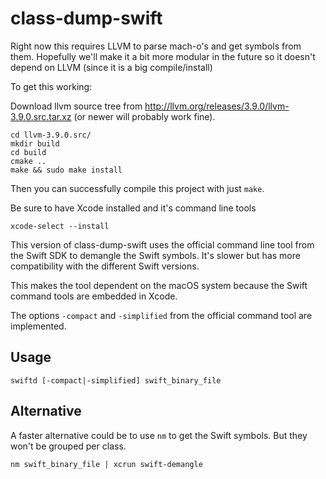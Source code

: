 # class-dump-swift

Right now this requires LLVM to parse mach-o's and get symbols from them. Hopefully we'll make it a bit more modular in the future so it doesn't depend on LLVM (since it is a big compile/install)

To get this working:

Download llvm source tree from http://llvm.org/releases/3.9.0/llvm-3.9.0.src.tar.xz (or newer will probably work fine).

    cd llvm-3.9.0.src/
    mkdir build
    cd build
    cmake ..
    make && sudo make install

Then you can successfully compile this project with just `make`. 

Be sure to have Xcode installed and it's command line tools

`xcode-select --install`

This version of class-dump-swift uses the official command line tool from the Swift SDK to demangle the Swift symbols. It's slower but has more compatibility with the different Swift versions.

This makes the tool dependent on the macOS system because the Swift command tools are embedded in Xcode.

The options `-compact` and `-simplified` from the official command tool are implemented.

## Usage

`swiftd [-compact|-simplified] swift_binary_file`

## Alternative

A faster alternative could be to use `nm` to get the Swift symbols. But they won't be grouped per class.

`nm swift_binary_file | xcrun swift-demangle`
